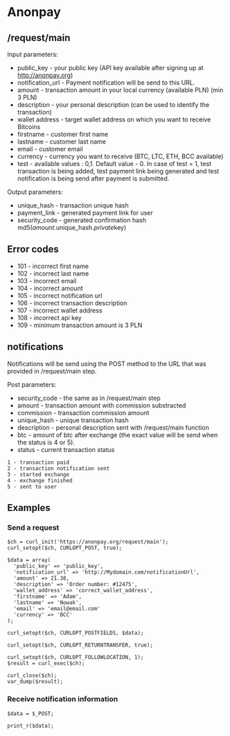 # Anonpay


## /request/main

Input parameters:


* public_key - your public key (API key available after signing up at http://anonpay.org)
* notification_url - Payment notification will be send to this URL.
* amount - transaction amount in your local currency (available PLN) (min 3 PLN)
* description - your personal description (can be used to identify the transaction)
* wallet address - target wallet address on which you want to receive Bitcoins
* firstname - customer first name
* lastname - customer last name
* email - customer email
* currency - currency you want to receive (BTC, LTC, ETH, BCC available)
* test - available values : 0,1. Default value - 0. In case of test = 1, test transaction is being added, test payment link being generated and test notification is being send after payment is submitted.

Output parameters:

* unique_hash - transaction unique hash
* payment_link - generated payment link for user
* security_code - generated confirmation hash md5($amount.$unique_hash.$private$key)

## Error codes
* 101 - incorrect first name
* 102 - incorrect last name
* 103 - incorrect email
* 104 - incorrect amount
* 105 - incorrect notification url
* 106 - incorrect transaction description
* 107 - incorrect wallet address
* 108 - incorrect api key
* 109 - minimum transaction amount is 3 PLN

## notifications

Notifications will be send using the POST method to the URL that was provided in /request/main step.

Post parameters: 
* security_code - the same as in /request/main step
* amount - transaction amount with commission substracted
* commission - transaction commission amount
* unique_hash - unique transaction hash
* description - personal description sent with /request/main function
* btc - amount of btc after exchange (the exact value will be send when the status is 4 or 5).
* status - current transaction status

```
1 - transaction paid
2 - transaction notification sent
3 - started exchange
4 - exchange finished
5 - sent to user
```

## Examples

### Send a request

```
$ch = curl_init('https://anonpay.org/request/main');
curl_setopt($ch, CURLOPT_POST, true);

$data = array(
  'public_key' => 'public_key',
  'notification_url' => 'http://Mydomain.com/notificationUrl',
  'amount' => 21.38,
  'description' => 'Order number: #12475',
  'wallet_address' => 'correct_wallet_address',
  'firstname' => 'Adam',
  'lastname' => 'Nowak',
  'email' => 'email@email.com'
  'currency' => 'BCC'
);

curl_setopt($ch, CURLOPT_POSTFIELDS, $data);

curl_setopt($ch, CURLOPT_RETURNTRANSFER, true);

curl_setopt($ch, CURLOPT_FOLLOWLOCATION, 1);
$result = curl_exec($ch);

curl_close($ch);
var_dump($result);
```

### Receive notification information


```
$data = $_POST;

print_r($data);

```
